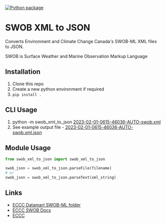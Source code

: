 [![Python package](https://github.com/cioos-siooc/swob_xml_to_json/actions/workflows/test.yaml/badge.svg)](https://github.com/cioos-siooc/swob_xml_to_json/actions/workflows/test.yaml)

# SWOB XML to JSON

Converts Environment and Climate Change Canada's SWOB-ML XML files to JSON.

SWOB is Surface Weather and Marine Observation Markup Language

## Installation

1. Clone this repo
1. Create a new python environment if required
1. `pip install .`

## CLI Usage

1. python -m swob_xml_to_json [2023-02-01-0615-46036-AUTO-swob.xml](https://raw.githubusercontent.com/cioos-siooc/swob_xml_to_json/main/test_files/input_xml/2023-02-01-0615-46036-AUTO-swob.xml)
1. See example output file - [2023-02-01-0615-46036-AUTO-swob.xml.json](https://raw.githubusercontent.com/cioos-siooc/swob_xml_to_json/main/test_files/output_json/2023-02-01-0615-46036-AUTO-swob.xml.json)

## Module Usage

```python
from swob_xml_to_json import swob_xml_to_json

swob_json = swob_xml_to_json.parseFile(filename)
# or
swob_json = swob_xml_to_json.parseText(xml_string)

```

## Links

- [ECCC Datamart SWOB-ML folder](https://dd.weather.gc.ca/observations/swob-ml/)
- [ECCC SWOB Docs](https://dd.alpha.meteo.gc.ca/observations/doc)
- [ECCC](https://www.canada.ca/en/environment-climate-change.html)
